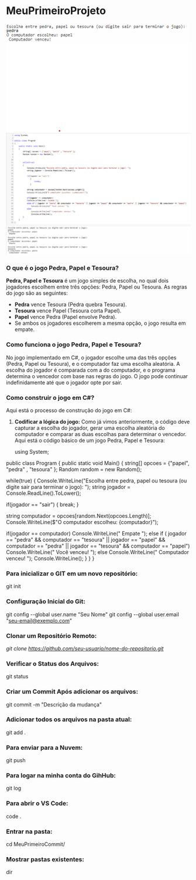 # MeuPrimeiroProjeto
![alt text](image-1.png)
![alt text](image.png)

### O que é o jogo Pedra, Papel e Tesoura?

**Pedra, Papel e Tesoura** é um jogo simples de escolha, no qual dois jogadores escolhem entre três opções: Pedra, Papel ou Tesoura. As regras do jogo são as seguintes:

- **Pedra** vence Tesoura (Pedra quebra Tesoura).
- **Tesoura** vence Papel (Tesoura corta Papel).
- **Papel** vence Pedra (Papel envolve Pedra).
- Se ambos os jogadores escolherem a mesma opção, o jogo resulta em empate.

### Como funciona o jogo Pedra, Papel e Tesoura?

No jogo implementado em C#, o jogador escolhe uma das três opções (Pedra, Papel ou Tesoura), e o computador faz uma escolha aleatória. A escolha do jogador é comparada com a do computador, e o programa determina o vencedor com base nas regras do jogo. O jogo pode continuar indefinidamente até que o jogador opte por sair.

### Como construir o jogo em C#?

Aqui está o processo de construção do jogo em C#:

1. **Codificar a lógica do jogo:**
   Como já vimos anteriormente, o código deve capturar a escolha do jogador, gerar uma escolha aleatória do computador e comparar as duas escolhas para determinar o vencedor. Aqui está o código básico de um jogo Pedra, Papel e Tesoura:

   using System;

public class Program
{
public static void Main()
{
string[] opcoes = {"papel", "pedra" , "tesoura" };
Random random = new Random();


while(true)
{
Console.WriteLine("Escolha entre pedra, papel ou tesoura (ou digite sair para terminar o jogo): ");
   string jogador = Console.ReadLine().ToLower();

if(jogador == "sair")
  {
  break;
  }  

string computador = opcoes[random.Next(opcoes.Length)];
Console.WriteLine($"O computador escolheu: {computador}");

if(jogador == computador)
Console.WriteLine(" Empate ");
else if ( jogador == "pedra" && computador == "tesoura" || jogador == "papel" && computador == "pedra" || jogador == "tesoura" && computador == "papel")
Console.WriteLine(" Você venceu! ");
else
Console.WriteLine(" Computador venceu! ");
Console.WriteLine();
}
}
}


### Para inicializar o GIT em um novo repositório:
git init

### Configuração Inicial do Git:
git config --global user.name "Seu Nome"
git config --global user.email "seu-email@exemplo.com"

### Clonar um Repositório Remoto:
*git clone https://github.com/seu-usuario/nome-do-repositorio.git*

### Verificar o Status dos Arquivos:
git status

### Criar um Commit Após adicionar os arquivos:
git commit -m "Descrição da mudança"

### Adicionar todos os arquivos na pasta atual:
git add .

### Para enviar para a Nuvem:
git push

### Para logar na minha conta do GihHub:
git log

### Para abrir o VS Code:
code .

### Entrar na pasta:
cd MeuPrimeiroCommit/

### Mostrar pastas existentes:
dir



